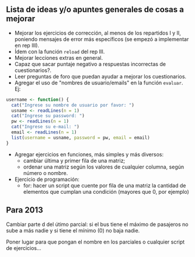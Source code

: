 Lista de ideas y/o apuntes generales de cosas a mejorar 
-------------------------------------------------------

* Mejorar los ejercicios de corrección, al menos de los repartidos I y II, poniendo mensajes de error más específicos (se empezó a implementar en rep III).
* Ídem con la función `reload` del rep III.
* Mejorar lecciones extras en general.
* Capaz que sacar puntaje negativo a respuestas incorrectas de cuestionarios?.
* Leer preguntas de foro que puedan ayudar a mejorar los cuestionarios.
* Agregar el uso de "nombres de usuario/emails" en la función `evaluar`. Ej:

```r
username <- function() {
  cat("Ingrese su nombre de usuario por favor: ")
  usname <- readLines(n = 1)
  cat("Ingrese su password: ")
  pw <- readLines(n = 1)
  cat("Ingrese su e-mail: ")
  email <- readLines(n = 1)
  list(username = usname, password = pw, email = email)
}
```

* Agregar ejercicios en funciones, más simples y más diversos:
  - cambiar última y primer fila de una matriz; 
  - ordenar una matriz según los valores de cualquier columna, según número o nombre.
* Ejercicio de programación:
  - for: hacer un script que cuente por fila de una matriz la cantidad de elementos que cumplan una condición (mayores que 0, por ejemplo)

Para 2013
---------

Cambiar parte d del útimo parcial: si el bus tiene el máximo de pasajeros no sube a más nadie y si tiene el mínimo (0) no baja nadie.

Poner lugar para que pongan el nombre en los parciales o cualquier script de ejercicios...



